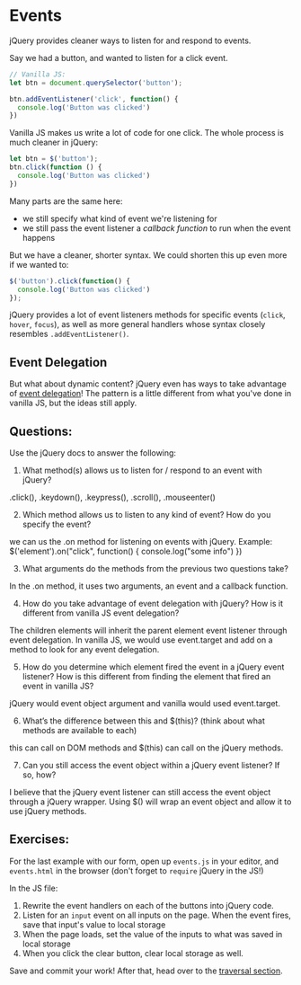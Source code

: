 # Events

jQuery provides cleaner ways to listen for and respond to events.

Say we had a button, and wanted to listen for a click event.

```JavaScript
// Vanilla JS:
let btn = document.querySelector('button');

btn.addEventListener('click', function() {
  console.log('Button was clicked')
})

```

Vanilla JS makes us write a lot of code for one click. The whole process is much cleaner in jQuery:

```JavaScript
let btn = $('button');
btn.click(function () {
  console.log('Button was clicked')
})

```

Many parts are the same here:
- we still specify what kind of event we're listening for
- we still pass the event listener a _callback function_ to run when the event happens

But we have a cleaner, shorter syntax. We could shorten this up even more if we wanted to:

```JavaScript
$('button').click(function() {
  console.log('Button was clicked')
});
```

jQuery provides a lot of event listeners methods for specific events (`click`, `hover`, `focus`), as well as more general handlers whose syntax closely resembles `.addEventListener()`.

## Event Delegation
But what about dynamic content? jQuery even has ways to take advantage of [event delegation](https://learn.jquery.com/events/event-delegation/)! The pattern is a little different from what you've done in vanilla JS, but the ideas still apply.


## Questions:
Use the jQuery docs to answer the following:

1. What method(s) allows us to listen for / respond to an event with jQuery?

.click(), .keydown(), .keypress(), .scroll(), .mouseenter()

2. Which method allows us to listen to any kind of event? How do you specify the event?

we can us the .on method for listening on events with jQuery.  Example: $('element').on("click", function() {
  console.log("some info")
  })

3. What arguments do the methods from the previous two questions take?

In the .on method, it uses two arguments, an event and a callback function.


4. How do you take advantage of event delegation with jQuery? How is it different from vanilla JS event delegation?

The children elements will inherit the parent element event listener through event delegation.  In vanilla JS, we would use event.target and add on a method to look for any event delegation.

5. How do you determine which element fired the event in a jQuery event listener? How is this different from finding the element that fired an event in vanilla JS?

jQuery would event object argument and vanilla would used event.target.

6. What’s the difference between this and $(this)? (think about what methods are available to each)

this can call on DOM methods and $(this) can call on the jQuery methods.

7. Can you still access the event object within a jQuery event listener? If so, how?

I believe that the jQuery event listener can still access the event object through a jQuery wrapper.  Using $() will wrap an event object and allow it to use jQuery methods.




## Exercises:

For the last example with our form, open up `events.js` in your editor, and `events.html` in the browser (don't forget to `require` jQuery in the JS!)

In the JS file:
1. Rewrite the event handlers on each of the buttons into jQuery code.
2. Listen for an `input` event on all inputs on the page. When the event fires, save that input's value to local storage
3. When the page loads, set the value of the inputs to what was saved in local storage
4. When you click the clear button, clear local storage as well.

Save and commit your work! After that, head over to the [traversal section](../part-4-traversal/).
